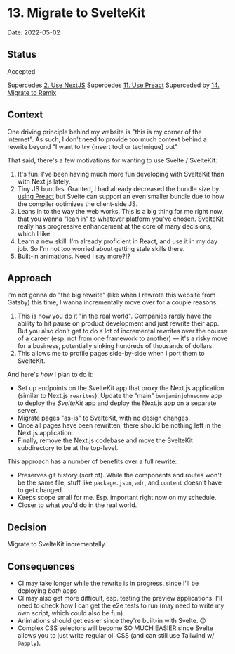 # 13. Migrate to SvelteKit

Date: 2022-05-02

## Status

Accepted

Supercedes [2. Use NextJS](0002-use-nextjs.md)
Supercedes [11. Use Preact](0011-use-preact.md)
Superceded by [14. Migrate to Remix](0014-migrate-to-remix.md)

## Context

One driving principle behind my website is "this is my corner of the internet". As such, I don't need to provide too much context behind a rewrite beyond "I want to try {insert tool or technique} out"

That said, there's a few motivations for wanting to use Svelte / SvelteKit:

1. It's fun. I've been having much more fun developing with SvelteKit than with Next.js lately.
2. Tiny JS bundles. Granted, I had already decreased the bundle size by [using Preact](0011-use-preact.md) but Svelte can support an even smaller bundle due to how the compiler optimizes the client-side JS.
3. Leans in to the way the web works. This is a big thing for me right now, that you wanna "lean in" to whatever platform you've chosen. SvelteKit really has progressive enhancement at the core of many decisions, which I like.
4. Learn a new skill. I'm already proficient in React, and use it in my day job. So I'm not too worried about getting stale skills there.
5. Built-in animations. Need I say more?!?

## Approach

I'm not gonna do "the big rewrite" (like when I rewrote this website from Gatsby) this time, I wanna incrementally move over for a couple reasons:

1. This is how you do it "in the real world". Companies rarely have the ability to hit pause on product development and just rewrite their app. But you also don't get to do a lot of incremental rewrites over the course of a career (esp. not from one framework to another) — it's a risky move for a business, potentially sinking hundreds of thousands of dollars.
2. This allows me to profile pages side-by-side when I port them to SvelteKit.

And here's _how_ I plan to do it:

- Set up endpoints on the SvelteKit app that proxy the Next.js application (similar to Next.js `rewrites`). Update the "main" `benjaminjohnsonme` app to deploy the _SvelteKit_ app and deploy the Next.js app on a separate server.
- Migrate pages "as-is" to SvelteKit, with no design changes.
- Once all pages have been rewritten, there should be nothing left in the Next.js application.
- Finally, remove the Next.js codebase and move the SvelteKit subdirectory to be at the top-level.

This approach has a number of benefits over a full rewrite:

- Preserves git history (sort of). While the components and routes won't be the same file, stuff like `package.json`, `adr`, and `content` doesn't have to get changed.
- Keeps scope small for me. Esp. important right now on my schedule.
- Closer to what you'd do in the real world.

## Decision

Migrate to SvelteKit incrementally.

## Consequences

- CI may take longer while the rewrite is in progress, since I'll be deploying _both_ apps
- CI may also get more difficult, esp. testing the preview applications. I'll need to check how I can get the e2e tests to run (may need to write my own script, which could also be fun).
- Animations should get easier since they're built-in with Svelte. 😍
- Complex CSS selectors will become SO MUCH EASIER since Svelte allows you to just write regular ol' CSS (and can still use Tailwind w/ `@apply`).
